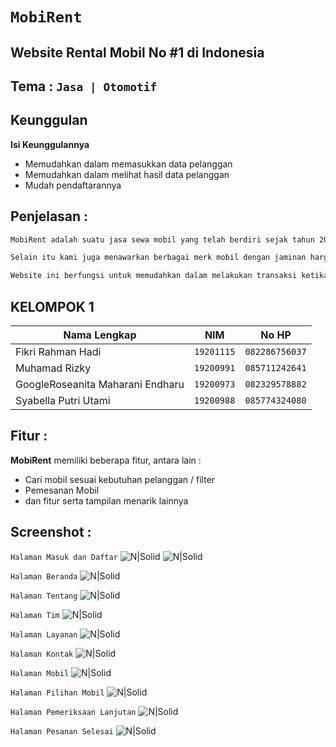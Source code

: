 # **`MobiRent`**
## Website Rental Mobil No #1 di Indonesia

## Tema : **`Jasa | Otomotif`**

## Keunggulan
**Isi Keunggulannya**

- Memudahkan dalam memasukkan data pelanggan
- Memudahkan dalam melihat hasil data pelanggan
- Mudah pendaftarannya

## Penjelasan : 
```sh
MobiRent adalah suatu jasa sewa mobil yang telah berdiri sejak tahun 2015. Komitmen kami adalah memberikan kepuasan terbaik untuk semua pelanggan dengan pelayanan prima yang profesional sehingga pelanggan merasa puas dan senang dengan layanan jasa kami.

Selain itu kami juga menawarkan berbagai merk mobil dengan jaminan harga terbaik, sewa mobil dengan cepat dan mudah, Tidak ada biaya pembatalan, Dukungan Pelanggan 24/7, dan tentunya masih banyak lagi.

Website ini berfungsi untuk memudahkan dalam melakukan transaksi ketika ingin menyewa mobil di daerah Jakarta. Selain itu juga sebagai pengambilan nilai UAS kami di semester ini.
```


## KELOMPOK 1 
| Nama Lengkap | NIM |  No HP |
| ------------ | --- |  ----- |
| Fikri Rahman Hadi | `19201115` | `082286756037`
| Muhamad Rizky | `19200991` | `085711242641`
| GoogleRoseanita Maharani Endharu | `19200973` | `082329578882`
| Syabella Putri Utami | `19200988` | `085774324080`

## Fitur :
**MobiRent** memiliki beberapa fitur, antara lain :

- Cari mobil sesuai kebutuhan pelanggan / filter
- Pemesanan Mobil
- dan fitur serta tampilan menarik lainnya


## Screenshot : 
`Halaman Masuk dan Daftar`
![N|Solid](https://i.postimg.cc/xcVWkBHh/Mobi-Rent-Masuk.png)
![N|Solid](https://i.postimg.cc/xcVWkBHh/Mobi-Rent-daftar.png)

`Halaman Beranda`
![N|Solid](https://i.postimg.cc/5QdkCFHL/Mobi-Rent-Beranda.png)

`Halaman Tentang`
![N|Solid](https://i.postimg.cc/CBfQ54Kw/Mobi-Rent-Tentang.png)

`Halaman Tim`
![N|Solid](https://i.postimg.cc/hXS6sx20/Mobi-Rent-Tim-Kami.png)

`Halaman Layanan`
![N|Solid](https://i.postimg.cc/xkZZ9Zns/Mobi-Rent-Layanan.png)

`Halaman Kontak`
![N|Solid](https://i.postimg.cc/McH42w2M/Mobi-Rent-Kontak.png)

`Halaman Mobil`
![N|Solid](https://i.postimg.cc/htqm4M6d/Mobi-Rent-Mobil.png)

`Halaman Pilihan Mobil`
![N|Solid](https://i.postimg.cc/SnD5vs5b/Mobi-Rent-Pilih-Mobil.png)

`Halaman Pemeriksaan Lanjutan`
![N|Solid](https://i.postimg.cc/8FX2j5Bm/Mobi-Rent-Pemeriksaan-Lanjutan.png)

`Halaman Pesanan Selesai`
![N|Solid](https://i.postimg.cc/YhNTQ8z9/Mobi-Rent-Pemesanan-Mobil.png)